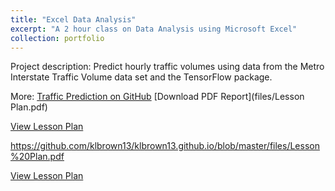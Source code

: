 ```yaml
---
title: "Excel Data Analysis"
excerpt: "A 2 hour class on Data Analysis using Microsoft Excel"
collection: portfolio
---
```


Project description: Predict hourly traffic volumes using data from the Metro Interstate Traffic Volume data set and the TensorFlow package.

More: [Traffic Prediction on GitHub](https://github.com/maggiewolff/graduate-studies/tree/main/Traffic-Prediction)
[Download PDF Report](files/Lesson Plan.pdf)

<a href="files/Lesson Plan.pdf" target="_blank" rel="noopener noreferrer">View Lesson Plan</a>


https://github.com/klbrown13/klbrown13.github.io/blob/master/files/Lesson%20Plan.pdf

<a href="https://github.com/klbrown13/klbrown13.github.io/blob/master/files/Lesson Plan.pdf" target="_blank" rel="noopener noreferrer">View Lesson Plan</a>
